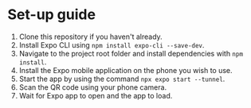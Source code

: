 # Set-up guide
1. Clone this repository if you haven't already.
2. Install Expo CLI using `npm install expo-cli --save-dev`.
3. Navigate to the project root folder and install dependencies with `npm install`.
4. Install the Expo mobile application on the phone you wish to use.
5. Start the app by using the command `npx expo start --tunnel`.
6. Scan the QR code using your phone camera.
7. Wait for Expo app to open and the app to load.